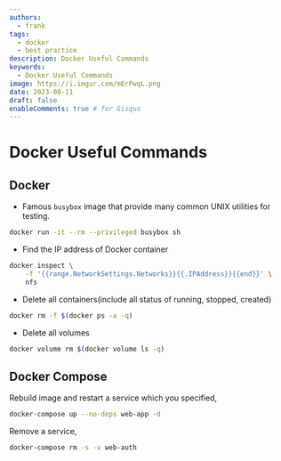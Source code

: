 ```yaml
---
authors:
  - frank
tags:
  - docker
  - best practice
description: Docker Useful Commands
keywords:
  - Docker Useful Commands
image: https://i.imgur.com/mErPwqL.png
date: 2023-08-11
draft: false
enableComments: true # for Gisqus
---
```


# Docker Useful Commands

## Docker

- Famous `busybox` image that provide many common UNIX utilities for testing.

```sh
docker run -it --rm --privileged busybox sh
```

- Find the IP address of Docker container

```sh
docker inspect \
    -f '{{range.NetworkSettings.Networks}}{{.IPAddress}}{{end}}' \
    nfs
```

- Delete all containers(include all status of running, stopped, created)

```sh
docker rm -f $(docker ps -a -q)
```

- Delete all volumes

```sh
docker volume rm $(docker volume ls -q)
```

## Docker Compose

Rebuild image and restart a service which you specified,

```sh
docker-compose up --no-deps web-app -d
```

Remove a service,

```sh
docker-compose rm -s -v web-auth
```